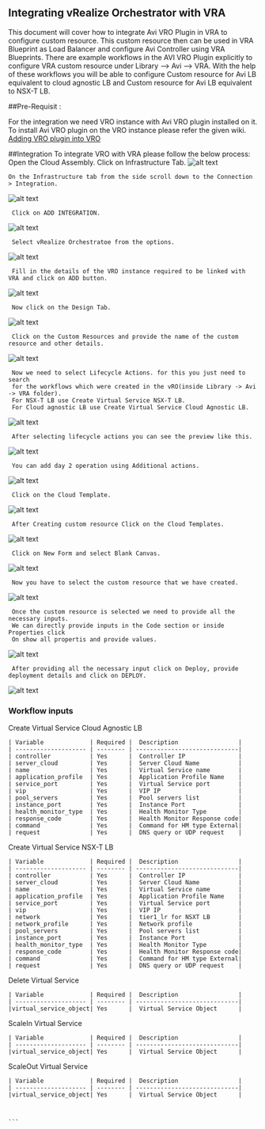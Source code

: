     
## Integrating vRealize Orchestrator with VRA
   This document will cover how to integrate Avi VRO Plugin in VRA to configure custom resource. This custom resource then can be used in VRA Blueprint as Load Balancer and configure Avi Controller using VRA Blueprints. 
There are example workflows in the AVI VRO Plugin explicitly to configure VRA custom resource under Library --> Avi --> VRA. With the help of these workflows you will be able to configure Custom resource for Avi LB equivalent to cloud agnostic LB and Custom resource for Avi LB equivalent to NSX-T LB.         
     
  ##Pre-Requisit :
   
   For the integration we need VRO instance with Avi VRO plugin installed on it.
   To install Avi VRO plugin on the VRO instance please refer the given wiki.
   [Adding VRO plugin into VRO](https://github.com/avinetworks/avi-vrealize-orchestrator-plugin/blob/master/README.md)
    
   ##Integration
    To integrate VRO with VRA please follow the below process:
    Open the Cloud Assembly.
    Click on Infrastructure Tab.
   ![alt text](VRA/images/cloud_assembly.png)
        
    On the Infrastructure tab from the side scroll down to the Connection > Integration. 
   ![alt text](VRA/images/integration.png)
        
     Click on ADD INTEGRATION.
   ![alt text](VRA/images/new_integration.png)
        
     Select vRealize Orchestratoe from the options.
   ![alt text](VRA/images/select_vro.png)
       
     Fill in the details of the VRO instance required to be linked with VRA and click on ADD button.
       
   ![alt text](VRA/images/vro_details.png)
    
     Now click on the Design Tab.
   ![alt text](VRA/images/design.png)
       
     Click on the Custom Resources and provide the name of the custom resource and other details.
   ![alt text](VRA/images/new_custom_resource.png)
       
     Now we need to select Lifecycle Actions. for this you just need to search 
     for the workflows which were created in the vRO(inside Library -> Avi -> VRA folder).
     For NSX-T LB use Create Virtual Service NSX-T LB. 
     For Cloud agnostic LB use Create Virtual Service Cloud Agnostic LB.
   ![alt text](VRA/images/lifecycle_workflows.png)
       
     After selecting lifecycle actions you can see the preview like this.
   ![alt text](VRA/images/lifecycle_preview.png)
       
     You can add day 2 operation using Additional actions.
   ![alt text](VRA/images/day_2_operations.png)
       
     Click on the Cloud Template.
   ![alt text](VRA/images/cloud_template.png)
       
     After Creating custom resource Click on the Cloud Templates.
   ![alt text](VRA/images/new_blueprint.png)
       
     Click on New Form and select Blank Canvas.
   ![alt text](VRA/images/blueprint_details.png)
       
     Now you have to select the custom resource that we have created. 
   ![alt text](VRA/images/custom_resource_selection.png)
       
     Once the custom resource is selected we need to provide all the necessary inputs. 
     We can directly provide inputs in the Code section or inside Properties click 
     On show all propertis and provide values.
   ![alt text](VRA/images/blueprint_inputs.png)
       
     After providing all the necessary input click on Deploy, provide deployment details and click on DEPLOY. 
   ![alt text](VRA/images/deployment_details.png)
       
   ### Workflow inputs
    
   Create Virtual Service Cloud Agnostic LB
    
    | Variable             | Required |  Description                 |
    | -------------------- | -------- | -----------------------------|
    | controller           | Yes      |  Controller IP               |
    | server_cloud         | Yes      |  Server Cloud Name           | 
    | name                 | Yes      |  Virtual Service name        |
    | application_profile  | Yes      |  Application Profile Name    |
    | service_port         | Yes      |  Virtual Service port        |
    | vip                  | Yes      |  VIP IP                      |
    | pool_servers         | Yes      |  Pool servers list           |
    | instance_port        | Yes      |  Instance Port               |
    | health_monitor_type  | Yes      |  Health Monitor Type         |
    | response_code        | Yes      |  Health Monitor Response code|
    | command              | Yes      |  Command for HM type External|
    | request              | Yes      |  DNS query or UDP request    |
    
   Create Virtual Service NSX-T LB
     
     
    | Variable             | Required |  Description                 |
    | -------------------- | -------- | -----------------------------|
    | controller           | Yes      |  Controller IP               |
    | server_cloud         | Yes      |  Server Cloud Name           | 
    | name                 | Yes      |  Virtual Service name        |
    | application_profile  | Yes      |  Application Profile Name    |
    | service_port         | Yes      |  Virtual Service port        |
    | vip                  | Yes      |  VIP IP                      |
    | network              | Yes      |  tier1_lr for NSXT LB        |
    | network_profile      | Yes      |  Network profile             |
    | pool_servers         | Yes      |  Pool servers list           |
    | instance_port        | Yes      |  Instance Port               |
    | health_monitor_type  | Yes      |  Health Monitor Type         |
    | response_code        | Yes      |  Health Monitor Response code|
    | command              | Yes      |  Command for HM type External|
    | request              | Yes      |  DNS query or UDP request    |
    
    
   Delete Virtual Service
    
    | Variable             | Required |  Description                 |
    | -------------------- | -------- | -----------------------------|
    |virtual_service_object| Yes      |  Virtual Service Object      |      
        
   ScaleIn Virtual Service
   
    | Variable             | Required |  Description                 |
    | -------------------- | -------- | -----------------------------|
    |virtual_service_object| Yes      |  Virtual Service Object      |  
    
   ScaleOut Virtual Service
    
    | Variable             | Required |  Description                 |
    | -------------------- | -------- | -----------------------------|
    |virtual_service_object| Yes      |  Virtual Service Object      |  
    
       
       
    ```  
    
